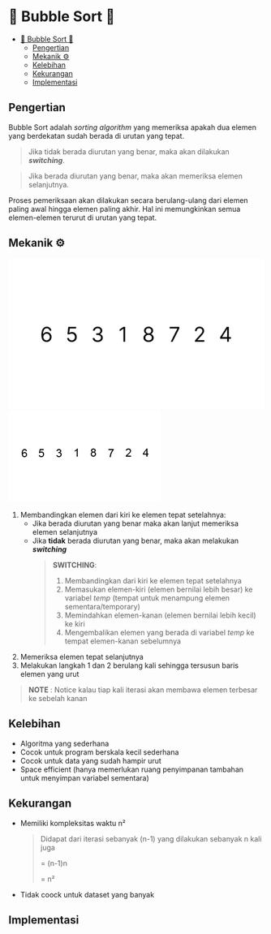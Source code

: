 # 🫧 Bubble Sort 🫧
- [🫧 Bubble Sort 🫧](#-bubble-sort-)
  - [Pengertian](#pengertian)
  - [Mekanik ⚙️](#mekanik-️)
  - [Kelebihan](#kelebihan)
  - [Kekurangan](#kekurangan)
  - [Implementasi](#implementasi)

## Pengertian
Bubble Sort adalah *sorting algorithm* yang memeriksa apakah dua elemen yang berdekatan sudah berada di urutan yang tepat. 
>Jika tidak berada diurutan yang benar, maka akan dilakukan ***switching***. 

>Jika berada diurutan yang benar, maka akan memeriksa elemen selanjutnya. 

Proses pemeriksaan akan dilakukan secara berulang-ulang dari elemen paling awal hingga elemen paling akhir. Hal ini memungkinkan semua elemen-elemen terurut di urutan yang tepat.

## Mekanik ⚙️
![Bubble Sort Example](Assets/bubble-sort_example-1.svg)
![Bubble Sort](Assets/bubble-sort.gif)

1. Membandingkan elemen dari kiri ke elemen tepat setelahnya:
   - Jika berada diurutan yang benar maka akan lanjut memeriksa elemen selanjutnya
   - Jika **tidak** berada diurutan yang benar, maka akan melakukan ***switching***
        > **SWITCHING**:
        > 1. Membandingkan dari kiri ke elemen tepat setelahnya
        > 2. Memasukan elemen-kiri (elemen bernilai lebih besar) ke variabel *temp* (tempat untuk menampung elemen sementara/temporary)
        > 3. Memindahkan elemen-kanan (elemen bernilai lebih kecil) ke kiri
        > 4. Mengembalikan elemen yang berada di variabel *temp* ke tempat elemen-kanan sebelumnya
2. Memeriksa elemen tepat selanjutnya
3. Melakukan langkah 1 dan 2 berulang kali sehingga tersusun baris elemen yang urut
> **NOTE** : Notice kalau tiap kali iterasi akan membawa elemen terbesar ke sebelah kanan

## Kelebihan
- Algoritma yang sederhana
- Cocok untuk program berskala kecil sederhana
- Cocok untuk data yang sudah hampir urut
- Space efficient (hanya memerlukan ruang penyimpanan tambahan untuk menyimpan variabel sementara)
  
## Kekurangan
- Memiliki kompleksitas waktu n²
    > Didapat dari iterasi sebanyak (n-1) yang dilakukan sebanyak n kali juga
    >
    > = (n-1)n
    >
    > = n²
- Tidak coock untuk dataset yang banyak

## Implementasi
```java
```